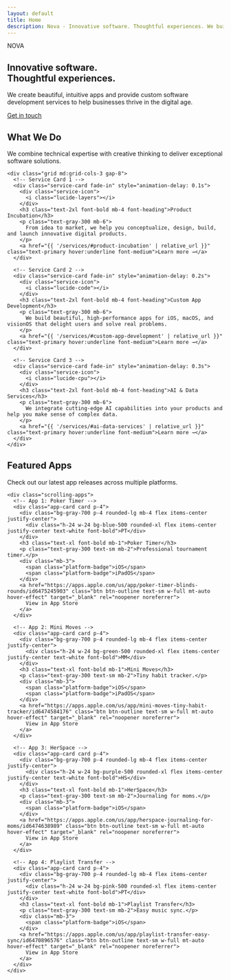 ```yaml
---
layout: default
title: Home
description: Nova - Innovative software. Thoughtful experiences. We build cutting-edge apps and provide custom software development services.
---
```


<!-- Hero Section -->
<section class="hero bg-gradient">
  <div class="max-w-7xl mx-auto px-4 sm:px-6 lg:px-8 py-16 md:py-24">
    <div class="text-center">
      <div class="mb-8">
        <span class="text-6xl md:text-7xl font-black tracking-tight text-primary inline-block">NOVA</span>
      </div>
      <h1 class="text-4xl md:text-6xl font-bold tracking-tight mb-4 font-heading">
        Innovative software.<br>Thoughtful experiences.
      </h1>
      <p class="text-xl text-gray-300 max-w-3xl mx-auto mb-8">
        We create beautiful, intuitive apps and provide custom software development services to help businesses thrive in the digital age.
      </p>
      <a href="{{ '/contact/' | relative_url }}" class="btn btn-primary text-lg px-8 py-3">
        Get in touch
      </a>
    </div>
  </div>
</section>

<!-- What We Do Section -->
<section class="py-16 md:py-24">
  <div class="max-w-7xl mx-auto px-4 sm:px-6 lg:px-8">
    <div class="text-center mb-16">
      <h2 class="text-3xl md:text-4xl font-bold font-heading mb-4">What We Do</h2>
      <p class="text-xl text-gray-300 max-w-3xl mx-auto">
        We combine technical expertise with creative thinking to deliver exceptional software solutions.
      </p>
    </div>
    
    <div class="grid md:grid-cols-3 gap-8">
      <!-- Service Card 1 -->
      <div class="service-card fade-in" style="animation-delay: 0.1s">
        <div class="service-icon">
          <i class="lucide-layers"></i>
        </div>
        <h3 class="text-2xl font-bold mb-4 font-heading">Product Incubation</h3>
        <p class="text-gray-300 mb-6">
          From idea to market, we help you conceptualize, design, build, and launch innovative digital products.
        </p>
        <a href="{{ '/services/#product-incubation' | relative_url }}" class="text-primary hover:underline font-medium">Learn more →</a>
      </div>
      
      <!-- Service Card 2 -->
      <div class="service-card fade-in" style="animation-delay: 0.2s">
        <div class="service-icon">
          <i class="lucide-code"></i>
        </div>
        <h3 class="text-2xl font-bold mb-4 font-heading">Custom App Development</h3>
        <p class="text-gray-300 mb-6">
          We build beautiful, high-performance apps for iOS, macOS, and visionOS that delight users and solve real problems.
        </p>
        <a href="{{ '/services/#custom-app-development' | relative_url }}" class="text-primary hover:underline font-medium">Learn more →</a>
      </div>
      
      <!-- Service Card 3 -->
      <div class="service-card fade-in" style="animation-delay: 0.3s">
        <div class="service-icon">
          <i class="lucide-cpu"></i>
        </div>
        <h3 class="text-2xl font-bold mb-4 font-heading">AI & Data Services</h3>
        <p class="text-gray-300 mb-6">
          We integrate cutting-edge AI capabilities into your products and help you make sense of complex data.
        </p>
        <a href="{{ '/services/#ai-data-services' | relative_url }}" class="text-primary hover:underline font-medium">Learn more →</a>
      </div>
    </div>
  </div>
</section>

<!-- Featured Apps Section -->
<section class="py-16 md:py-24 bg-gray-800">
  <div class="max-w-7xl mx-auto px-4 sm:px-6 lg:px-8">
    <div class="text-center mb-12">
      <h2 class="text-3xl md:text-4xl font-bold font-heading mb-4">Featured Apps</h2>
      <p class="text-xl text-gray-300 max-w-3xl mx-auto">
        Check out our latest app releases across multiple platforms.
      </p>
    </div>
    
    <div class="scrolling-apps">
      <!-- App 1: Poker Timer -->
      <div class="app-card card p-4">
        <div class="bg-gray-700 p-4 rounded-lg mb-4 flex items-center justify-center">
          <div class="h-24 w-24 bg-blue-500 rounded-xl flex items-center justify-center text-white font-bold">PT</div>
        </div>
        <h3 class="text-xl font-bold mb-1">Poker Timer</h3>
        <p class="text-gray-300 text-sm mb-2">Professional tournament timer.</p>
        <div class="mb-3">
          <span class="platform-badge">iOS</span>
          <span class="platform-badge">iPadOS</span>
        </div>
        <a href="https://apps.apple.com/us/app/poker-timer-blinds-rounds/id6475245903" class="btn btn-outline text-sm w-full mt-auto hover-effect" target="_blank" rel="noopener noreferrer">
          View in App Store
        </a>
      </div>
      
      <!-- App 2: Mini Moves -->
      <div class="app-card card p-4">
        <div class="bg-gray-700 p-4 rounded-lg mb-4 flex items-center justify-center">
          <div class="h-24 w-24 bg-green-500 rounded-xl flex items-center justify-center text-white font-bold">MM</div>
        </div>
        <h3 class="text-xl font-bold mb-1">Mini Moves</h3>
        <p class="text-gray-300 text-sm mb-2">Tiny habit tracker.</p>
        <div class="mb-3">
          <span class="platform-badge">iOS</span>
          <span class="platform-badge">iPadOS</span>
        </div>
        <a href="https://apps.apple.com/us/app/mini-moves-tiny-habit-tracker/id6474584176" class="btn btn-outline text-sm w-full mt-auto hover-effect" target="_blank" rel="noopener noreferrer">
          View in App Store
        </a>
      </div>
      
      <!-- App 3: HerSpace -->
      <div class="app-card card p-4">
        <div class="bg-gray-700 p-4 rounded-lg mb-4 flex items-center justify-center">
          <div class="h-24 w-24 bg-purple-500 rounded-xl flex items-center justify-center text-white font-bold">HS</div>
        </div>
        <h3 class="text-xl font-bold mb-1">HerSpace</h3>
        <p class="text-gray-300 text-sm mb-2">Journaling for moms.</p>
        <div class="mb-3">
          <span class="platform-badge">iOS</span>
        </div>
        <a href="https://apps.apple.com/us/app/herspace-journaling-for-moms/id6474638989" class="btn btn-outline text-sm w-full mt-auto hover-effect" target="_blank" rel="noopener noreferrer">
          View in App Store
        </a>
      </div>
      
      <!-- App 4: Playlist Transfer -->
      <div class="app-card card p-4">
        <div class="bg-gray-700 p-4 rounded-lg mb-4 flex items-center justify-center">
          <div class="h-24 w-24 bg-pink-500 rounded-xl flex items-center justify-center text-white font-bold">PT</div>
        </div>
        <h3 class="text-xl font-bold mb-1">Playlist Transfer</h3>
        <p class="text-gray-300 text-sm mb-2">Easy music sync.</p>
        <div class="mb-3">
          <span class="platform-badge">iOS</span>
        </div>
        <a href="https://apps.apple.com/us/app/playlist-transfer-easy-sync/id6470896576" class="btn btn-outline text-sm w-full mt-auto hover-effect" target="_blank" rel="noopener noreferrer">
          View in App Store
        </a>
      </div>
    </div>
  </div>
</section> 